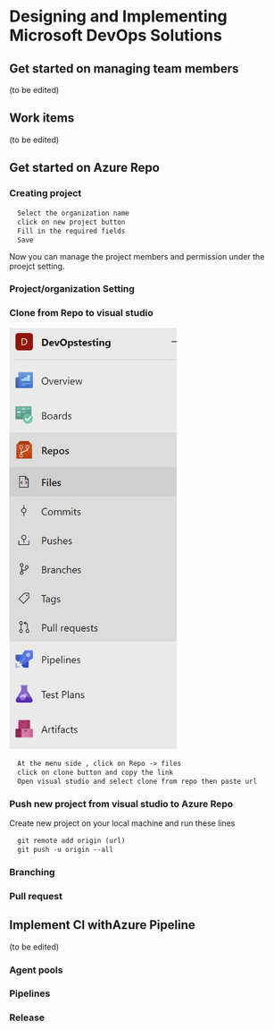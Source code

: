 # Designing and Implementing Microsoft DevOps Solutions

## Get started on managing team members
(to be edited)
## Work items
(to be edited)
## Get started on Azure Repo
### Creating project
      Select the organization name
	  click on new project button
	  Fill in the required fields
	  Save
Now you can manage the project members and permission under the proejct setting.
### Project/organization Setting
### Clone from Repo to visual studio
<img src="RepoMenu.PNG" alt="menu" width="300" title="menue">

      At the menu side , click on Repo -> files
      click on clone button and copy the link 
      Open visual studio and select clone from repo then paste url
### Push new project from visual studio to Azure Repo
Create new project on your local machine and run these lines

      git remote add origin (url)
	  git push -u origin --all
### Branching
### Pull request
## Implement CI withAzure Pipeline
(to be edited)
### Agent pools
### Pipelines
### Release 
